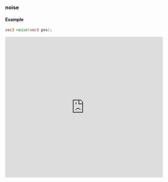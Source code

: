 ### noise
#### Example
```glsl
vec3 noise(vec3 pos);
```
<iframe width="100%" height="450px" src="http://localhost:3000/sculpture/-LOCynJRpfhD4y_2gpxG?&embed=true" frameborder="0"></iframe>